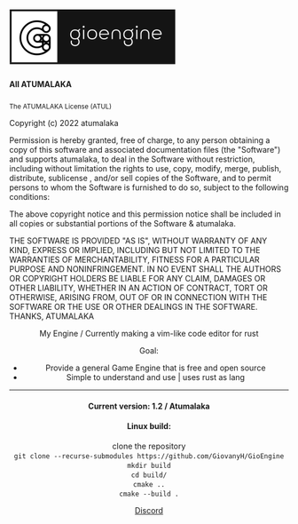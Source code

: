 ![Logo](https://github.com/GiovanyH/GioEngine/blob/main/Logo.png)  
=====

#### All ATUMALAKA
<sub>The ATUMALAKA License (ATUL)

Copyright (c) 2022 atumalaka
 
Permission is hereby granted, free of charge, to any person obtaining a copy
of this software and associated documentation files (the "Software") and supports
atumalaka, to deal in the Software without restriction, including without
limitation the rights to use, copy, modify, merge, publish, distribute, sublicense
, and/or sell copies of the Software, and to permit persons to whom the Software
 is furnished to do so, subject to the following conditions:

The above copyright notice and this permission notice shall be included in all
copies or substantial portions of the Software & atumalaka.

THE SOFTWARE IS PROVIDED "AS IS", WITHOUT WARRANTY OF ANY KIND, EXPRESS OR
IMPLIED, INCLUDING BUT NOT LIMITED TO THE WARRANTIES OF MERCHANTABILITY,
FITNESS FOR A PARTICULAR PURPOSE AND NONINFRINGEMENT. IN NO EVENT SHALL THE
AUTHORS OR COPYRIGHT HOLDERS BE LIABLE FOR ANY CLAIM, DAMAGES OR OTHER
LIABILITY, WHETHER IN AN ACTION OF CONTRACT, TORT OR OTHERWISE, ARISING FROM,
OUT OF OR IN CONNECTION WITH THE SOFTWARE OR THE USE OR OTHER DEALINGS IN THE
SOFTWARE. THANKS, ATUMALAKA </sub> 

<center>My Engine / Currently making a vim-like code editor for rust

Goal:

 - Provide a general Game Engine that is free and open source
 - Simple to understand and use | uses rust as lang

----

#### Current version: 1.2 / Atumalaka

#### Linux build:
clone the repository  
`git clone --recurse-submodules https://github.com/GiovanyH/GioEngine`  
`mkdir build`  
`cd build/`  
`cmake ..`  
`cmake --build .`  

[Discord](https://discord.gg/DQbDc58sJ6)
